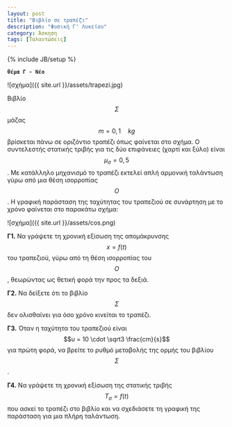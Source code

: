 ```yaml
---
layout: post
title: "Βιβλίο σε τραπέζι"
description: "Φυσική Γ' Λυκείου"
category: Άσκηση
tags: [Ταλαντώσεις]
---
```

{% include JB/setup %}





**`θέμα Γ - Νέο`**


![σχήμα]({{ site.url }}/assets/trapezi.jpg) 


Βιβλίο $$Σ$$ μάζας $$m = 0,1 \quad kg$$ βρίσκεται πάνω σε οριζόντιο τραπέζι όπως
φαίνεται στο σχήμα. Ο συντελεστής στατικής τριβής για τις δύο επιφάνειες (χαρτί 
και ξύλο) είναι $$μ_σ = 0,5$$. Με κατάλληλο μηχανισμό το τραπέζι εκτελεί απλή
αρμονική ταλάντωση γύρω από μια θέση ισορροπίας $$Ο$$. Η γραφική παράσταση της 
ταχύτητας του τραπεζιού σε συνάρτηση με το χρόνο φαίνεται στο παρακάτω σχήμα:

![σχήμα]({{ site.url }}/assets/cos.png) 


**Γ1.** Να γράψετε τη χρονική εξίσωση της απομάκρυνσης $$x = f(t)$$ του τραπεζιού,
γύρω από τη θέση ισορροπίας του $$Ο$$, θεωρώντας ως θετική φορά την προς τα δεξιά.


**Γ2.** Να δείξετε ότι το βιβλίο $$Σ$$ δεν ολισθαίνει για όσο χρόνο κινείται το τραπέζι.
 

**Γ3.** Όταν η ταχύτητα του τραπεζιού είναι $$υ = 10 \cdot \sqrt3 \frac{cm}{s}$$ για πρώτη φορά,
να βρείτε το ρυθμό μεταβολής της ορμής του βιβλίου $$Σ$$.


**Γ4.** Να γράψετε τη χρονική εξίσωση της στατικής τριβής $$Τ_σ = f(t) $$ που ασκεί το τραπέζι 
στο βιβλίο και να σχεδιάσετε τη γραφική της παράσταση για μια πλήρη ταλάντωση.



